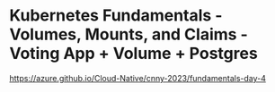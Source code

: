 
# Kubernetes Fundamentals - Volumes, Mounts, and Claims - Voting App + Volume + Postgres

https://azure.github.io/Cloud-Native/cnny-2023/fundamentals-day-4
